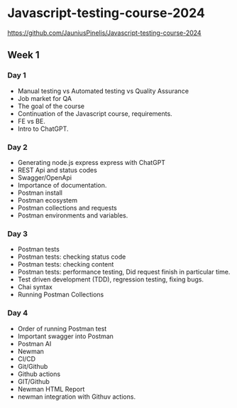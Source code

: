 # Javascript-testing-course-2024

https://github.com/JauniusPinelis/Javascript-testing-course-2024

## Week 1

### Day 1

- Manual testing vs Automated testing vs Quality Assurance
- Job market for QA
- The goal of the course
- Continuation of the Javascript course, requirements.
- FE vs BE.
- Intro to ChatGPT.

### Day 2

- Generating node.js express express with ChatGPT
- REST Api and status codes
- Swagger/OpenApi
- Importance of documentation.
- Postman install
- Postman ecosystem
- Postman collections and requests
- Postman environments and variables.

### Day 3

- Postman tests
- Postman tests: checking status code
- Postman tests: checking content
- Postman tests: performance testing, 
Did request finish in particular time.
- Test driven development (TDD), regression testing, fixing bugs.
- Chai syntax
- Running Postman Collections

### Day 4

- Order of running Postman test
- Important swagger into Postman
- Postman AI
- Newman
- CI/CD
- Git/Github
- Github actions
- GIT/Github
- Newman HTML Report
- newman integration with Githuv actions.